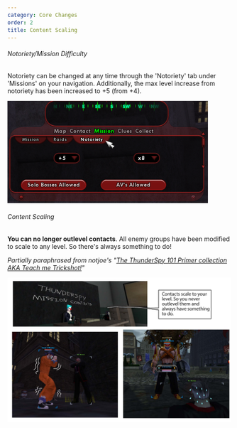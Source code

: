 ```yaml
---
category: Core Changes
order: 2
title: Content Scaling
---
```

###### *Notoriety/Mission Difficulty*

Notoriety can be changed at any time through the 'Notoriety' tab under 'Missions' on your navigation. Additionally, the max level increase from notoriety has been increased to +5 (from +4).

![](/img/uploads/coxg_dnexyyf9bi.png)

###### Content Scaling

**You can no longer outlevel contacts**. All enemy groups have been modified to scale to any level. So there's always something to do!


*Partially paraphrased from notjoe's "[The ThunderSpy 101 Primer collection AKA Teach me Trickshot!](https://thunderspygaming.boards.net/thread/71/thunderspy-primer-collection-teach-trickshot)"*

![](/img/uploads/51320887186_1a743f7c86_k.jpg)